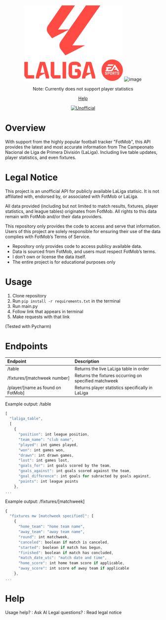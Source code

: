 <div align="center">

[![Laliga](https://raw.githubusercontent.com/jaschrs/LaLigaAPI/refs/heads/master/.github/LaLiga_EA_Sports_2023_Vertical_Logo.svg.png)](#readme)
<img width="250" height="250" alt="image" src="https://github.com/user-attachments/assets/6102a70a-6910-459c-a663-cf842da51969" />

Note: Currently does not support player statistics

[Help](#help)

[![Unofficial](https://img.shields.io/badge/Unofficial%20API-Not%20affiliated%20with%20FotMob%20Or%20LaLiga-red?style=for-the-badge)](#legal-notice)
</div>

# Overview
With support from the highly popular football tracker "FotMob", this API provides the latest and most accurate information from The Campeonato Nacional de Liga de Primera División (LaLiga). Including live table updates, player statistics, and even fixtures. 

# Legal Notice
This project is an unofficial API for publicly available LaLiga statisic. It is not affiliated with, endorsed by, or associated with FotMob or LaLiga.

All data provided (including but not limited to match results, fixtures, player statistics, and league tables) originates from FotMob.
All rights to this data remain with FotMob and/or their data providers.

This repository only provides the code to access and serve that information. Users of this project are solely responsible for ensuring their use of the data complies with FotMob’s Terms of Service.

- Repository only provides code to access publicy available data.
- Data is sourced from FotMob, and users must respect FotMob’s terms.
- I don’t own or license the data itself.
- The entire project is for educational purposes only

# Usage
1. Clone repository
2. Run `pip install -r requirements.txt` in the terminal
3. Run main.py
4. Follow link that appears in terminal
5. Make requests with that link

(Tested with Pycharm)

# Endpoints

Endpoint|Description
:---|:---
/table|Returns the live LaLiga table in order
/fixtures/[matchweek number]|Returns the fixtures occurring on specified matchweek
/player/[name as found on FotMob]|Returns player statistics specifically in LaLiga

Example output: /table

```js
[
  "laliga_table",
  [
    {
      "position": int league position,
      "team_name": "club name",
      "played": int games played,
      "won": int games won,
      "drawn": int drawn games,
      "lost": int games lost,
      "goals_for": int goals scored by the team,
      "goals_against": int goals scored against the team,
      "goal_difference": int goals for subracted by goals against,
      "points": int league points
    },
...
```

Example output: /fixtures/[matchweek]

```js
{
  "fixtures mw [matchweek specified]": [
    {
      "home_team": "home team name",
      "away_team": "away team name",
      "round": int matchweek,
      "canceled": boolean if match is canceled,
      "started": boolean if match has begun,
      "finished": boolean if match has concluded,
      "match_date_utc": "match date and time",
      "home_score": int home team score if applicable,
      "away_score": int score of away team if applicable
    },
...
```

# Help
Usage help? : Ask AI
Legal questions? : Read legal notice

